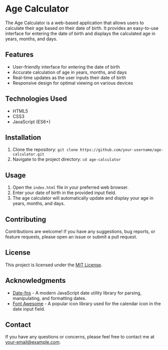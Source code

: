 # Age Calculator

The Age Calculator is a web-based application that allows users to calculate their age based on their date of birth. It provides an easy-to-use interface for entering the date of birth and displays the calculated age in years, months, and days.

## Features

- User-friendly interface for entering the date of birth
- Accurate calculation of age in years, months, and days
- Real-time updates as the user inputs their date of birth
- Responsive design for optimal viewing on various devices

## Technologies Used

- HTML5
- CSS3
- JavaScript (ES6+)

## Installation

1. Clone the repository: `git clone https://github.com/your-username/age-calculator.git`
2. Navigate to the project directory: `cd age-calculator`

## Usage

1. Open the `index.html` file in your preferred web browser.
2. Enter your date of birth in the provided input field.
3. The age calculator will automatically update and display your age in years, months, and days.

## Contributing

Contributions are welcome! If you have any suggestions, bug reports, or feature requests, please open an issue or submit a pull request.

## License

This project is licensed under the [MIT License](LICENSE).

## Acknowledgments

- [Date-fns](https://date-fns.org/) - A modern JavaScript date utility library for parsing, manipulating, and formatting dates.
- [Font Awesome](https://fontawesome.com/) - A popular icon library used for the calendar icon in the date input field.

## Contact

If you have any questions or concerns, please feel free to contact me at [your-email@example.com](mailto:your-email@example.com).
